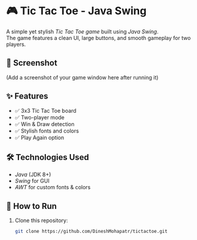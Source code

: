 # 🎮 Tic Tac Toe - Java Swing

A simple yet stylish *Tic Tac Toe game* built using *Java Swing*.  
The game features a clean UI, large buttons, and smooth gameplay for two players.

## 📸 Screenshot
(Add a screenshot of your game window here after running it)

## ✨ Features
- ✅ 3x3 Tic Tac Toe board
- ✅ Two-player mode
- ✅ Win & Draw detection
- ✅ Stylish fonts and colors
- ✅ Play Again option

## 🛠 Technologies Used
- *Java* (JDK 8+)
- *Swing* for GUI
- *AWT* for custom fonts & colors

## 🚀 How to Run
1. Clone this repository:
   ```bash
   git clone https://github.com/DineshMohapatr/tictactoe.git
